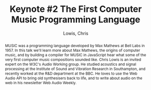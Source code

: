 --- 
title: "Keynote #2 The First Computer Music Programming Language" 
abstract: "MUSIC was a programming language developed by Max Mathews at Bell Labs in 1957. In this talk we'll learn more about Max Mathews, the origins of computer music, and by building a compiler for MUSIC in JavaScript hear what some of the very first computer music compositions sounded like. Chris Lowis is an invited expert on the W3C's Audio Working group. He studied acoustics and signal processing at the Institute of Sound and Vibration Research in Southampton, and recently worked at the R&D department at the BBC. He loves to use the Web Audio API to bring old synthesisers back to life, and to write about audio on the web in his newsletter Web Audio Weekly." 
address: "Paris" 
author: "Lowis, Chris"
webAuthor: "Chris Lowis" 
booktitle: "Proceedings of the International Web Audio Conference" 
editor: "Goldszmidt, Samuel and Schnell, Norbert and Saiz, Victor and Matuszewski, Benjamin" 
month: "Proceedings of the International Web Audio Conference"
pages: "" 
publisher: "IRCAM" 
series: "WAC '15"
type: "Keynote"  
year: "2015" 
id: "2015_KN2" 
tags: year2015
media: https://medias.ircam.fr/x6f0394 
pdflink: none
ISSN: 2663-5844
---